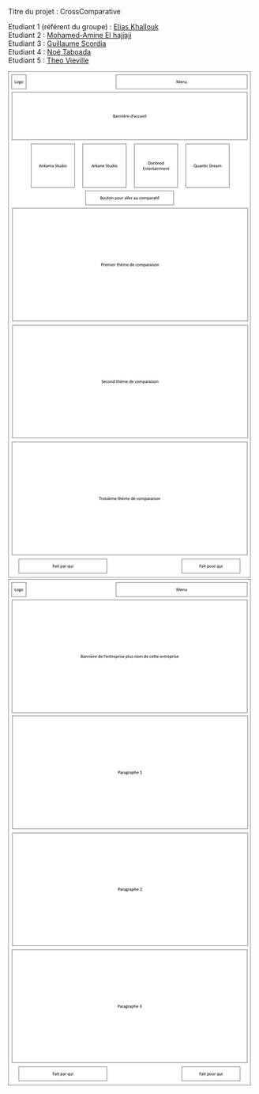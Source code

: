 Titre du projet : CrossComparative

Etudiant 1 (référent du groupe) :  [Elias Khallouk](mailto:elias.khallouk@edu.univ-fcomte.fr?subject=SAE_1_05_06)<br>
Etudiant 2 : [Mohamed-Amine El hajjaji](mailto:mohamed-amine.el_hajjaji@edu.univ-fcomte.fr?subject=SAE_1_05_06)<br>
Etudiant 3 : [Guillaume Scordia](mailto:guillaume.scordia@edu.univ-fcomte.fr?subject=SAE_1_05_06)<br>
Etudiant 4 : [Noé Taboada](mailto:noe.taboada@edu.univ-fcomte.fr?subject=SAE_1_05_06)<br>
Etudiant 5 : [Theo Vieville](mailto:theo.vieville@edu.univ-fcomte.fr?subject=SAE_1_05_06) 

![](zoning1.png)
![](zoning2.png)



